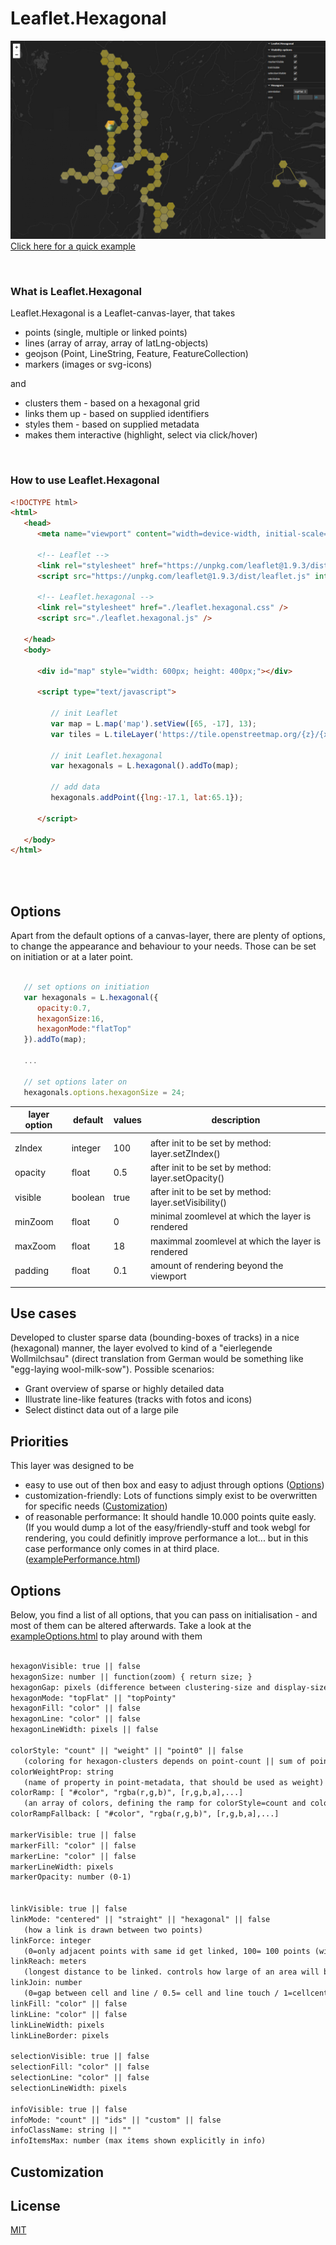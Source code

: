 # Leaflet.Hexagonal

![image](/assets/demo.jpg)
[Click here for a quick example](https://kaynut.github.io/Leaflet.Hexagonal/)


<br>

### What is Leaflet.Hexagonal
Leaflet.Hexagonal is a Leaflet-canvas-layer, that takes 
- points (single, multiple or linked points) 
- lines (array of array, array of latLng-objects)
- geojson (Point, LineString, Feature, FeatureCollection)
- markers (images or svg-icons)

and 

- clusters them - based on a hexagonal grid 
- links them up - based on supplied identifiers
- styles them - based on supplied metadata
- makes them interactive (highlight, select via click/hover)

<br>


### How to use Leaflet.Hexagonal
```html
<!DOCTYPE html>
<html>
   <head>    
      <meta name="viewport" content="width=device-width, initial-scale=1">
      
      <!-- Leaflet -->
      <link rel="stylesheet" href="https://unpkg.com/leaflet@1.9.3/dist/leaflet.css" integrity="sha256-kLaT2GOSpHechhsozzB+flnD+zUyjE2LlfWPgU04xyI=" crossorigin=""/>
      <script src="https://unpkg.com/leaflet@1.9.3/dist/leaflet.js" integrity="sha256-WBkoXOwTeyKclOHuWtc+i2uENFpDZ9YPdf5Hf+D7ewM=" crossorigin=""></script>
      
      <!-- Leaflet.hexagonal -->
      <link rel="stylesheet" href="./leaflet.hexagonal.css" />
      <script src="./leaflet.hexagonal.js" />
   
   </head>
   <body>

      <div id="map" style="width: 600px; height: 400px;"></div>
      
      <script type="text/javascript">

         // init Leaflet
         var map = L.map('map').setView([65, -17], 13);
         var tiles = L.tileLayer('https://tile.openstreetmap.org/{z}/{x}/{y}.png', { maxZoom: 19, attribution: '&copy; <a href="http://www.openstreetmap.org/copyright">OpenStreetMap</a>' }).addTo(map);

         // init Leaflet.hexagonal
         var hexagonals = L.hexagonal().addTo(map);

         // add data
         hexagonals.addPoint({lng:-17.1, lat:65.1});

      </script>

   </body>
</html>
```

<br>
<br>

## Options
Apart from the default options of a canvas-layer, there are plenty of options, to change the appearance and behaviour to your needs. Those can be set on initiation or at a later point.  

```js

   // set options on initiation
   var hexagonals = L.hexagonal({
      opacity:0.7,
      hexagonSize:16,
      hexagonMode:"flatTop"
   }).addTo(map);

   ...

   // set options later on
   hexagonals.options.hexagonSize = 24;

```
|layer option|default|values|description|
|--|--|--|--|
||||
|zIndex|integer|100| after init to be set by method: layer.setZIndex()|
|opacity|float|0.5|after init to be set by method: layer.setOpacity()|
|visible|boolean|true|after init to be set by method: layer.setVisibility()|
|minZoom|float|0|minimal zoomlevel at which the layer is rendered|
|maxZoom|float|18|maximmal zoomlevel at which the layer is rendered|
|padding|float|0.1|amount of rendering beyond the viewport
||||


## Use cases
Developed to cluster sparse data (bounding-boxes of tracks) in a nice (hexagonal) manner, the layer evolved to kind of a "eierlegende Wollmilchsau" (direct translation from German would be something like "egg-laying wool-milk-sow"). Possible scenarios:
- Grant overview of sparse or highly detailed data
- Illustrate line-like features (tracks with fotos and icons)
- Select distinct data out of a large pile 


## Priorities
This layer was designed to be  
- easy to use out of then box and easy to adjust through options ([Options](#Options))
- customization-friendly: Lots of functions simply exist to be overwritten for specific needs ([Customization](#Customization))
- of reasonable performance: It should handle 10.000 points quite easly. (If you would dump a lot of the easy/friendly-stuff and took webgl for rendering, you could definitly improve performance a lot... but in this case performance  only comes in at third place. ([examplePerformance.html](https://kaynut.github.io/Leaflet.Hexagonal/examplePerformance.html))


## Options
Below, you find a list of all options, that you can pass on initialisation - and most of them can be altered afterwards. Take a look at the [exampleOptions.html](./exampleOptions.html) to play around with them
```html

hexagonVisible: true || false
hexagonSize: number || function(zoom) { return size; } 	
hexagonGap: pixels (difference between clustering-size and display-size of the hexagons) 
hexagonMode: "topFlat" || "topPointy"
hexagonFill: "color" || false
hexagonLine: "color" || false
hexagonLineWidth: pixels || false

colorStyle: "count" || "weight" || "point0" || false 
   (coloring for hexagon-clusters depends on point-count || sum of point.weight || first point metadata || default) 	
colorWeightProp: string
   (name of property in point-metadata, that should be used as weight)
colorRamp: [ "#color", "rgba(r,g,b)", [r,g,b,a],...]
   (an array of colors, defining the ramp for colorStyle=count and colorStyle=weight)
colorRampFallback: [ "#color", "rgba(r,g,b)", [r,g,b,a],...]

markerVisible: true || false
markerFill: "color" || false
markerLine: "color" || false
markerLineWidth: pixels
markerOpacity: number (0-1)


linkVisible: true || false
linkMode: "centered" || "straight" || "hexagonal" || false
   (how a link is drawn between two points)
linkForce: integer 
   (0=only adjacent points with same id get linked, 100= 100 points (with different id) may be added in the meantime)
linkReach: meters 
   (longest distance to be linked. controls how large of an area will be evaluated - for performance issues)
linkJoin: number 
   (0=gap between cell and line / 0.5= cell and line touch / 1=cellcenter and line fully joined)
linkFill: "color" || false
linkLine: "color" || false
linkLineWidth: pixels
linkLineBorder: pixels

selectionVisible: true || false
selectionFill: "color" || false
selectionLine: "color" || false
selectionLineWidth: pixels

infoVisible: true || false
infoMode: "count" || "ids" || "custom" || false
infoClassName: string || ""
infoItemsMax: number (max items shown explicitly in info)

```


## Customization

## License

[MIT](https://choosealicense.com/licenses/mit/)
